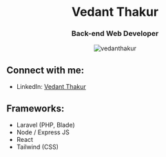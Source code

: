 <div align="center">
<h1>Vedant Thakur</h1>
<h3>Back-end Web Developer</h3>
</div>
<p align="center"> <img src="https://komarev.com/ghpvc/?username=vedanthakur&label=Profile%20views&color=0e75b6&style=flat" alt="vedanthakur" /> </p>

## Connect with me:

- LinkedIn: [Vedant Thakur](https://linkedin.com/in/vedanthakur)

## Frameworks:
- Laravel (PHP, Blade)
- Node / Express JS
- React
- Tailwind (CSS)
